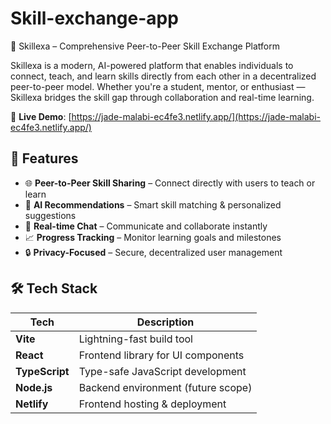 # Skill-exchange-app
🧠 Skillexa – Comprehensive Peer-to-Peer Skill Exchange Platform

Skillexa is a modern, AI-powered platform that enables individuals to connect, teach, and learn skills directly from each other in a decentralized peer-to-peer model. Whether you're a student, mentor, or enthusiast — Skillexa bridges the skill gap through collaboration and real-time learning.

🔗 **Live Demo**: [https://jade-malabi-ec4fe3.netlify.app/](https://jade-malabi-ec4fe3.netlify.app/)

## 🚀 Features

- 🌐 **Peer-to-Peer Skill Sharing** – Connect directly with users to teach or learn
- 🤖 **AI Recommendations** – Smart skill matching & personalized suggestions
- 💬 **Real-time Chat** – Communicate and collaborate instantly
- 📈 **Progress Tracking** – Monitor learning goals and milestones
- 🔒 **Privacy-Focused** – Secure, decentralized user management


## 🛠️ Tech Stack

| Tech        | Description                          |
|-------------|--------------------------------------|
| **Vite**    | Lightning-fast build tool            |
| **React**   | Frontend library for UI components   |
| **TypeScript** | Type-safe JavaScript development |
| **Node.js** | Backend environment (future scope)   |
| **Netlify** | Frontend hosting & deployment        |



